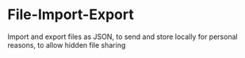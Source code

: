 # File-Import-Export
Import and export files as JSON, to send and store locally for personal reasons, to allow hidden file sharing
